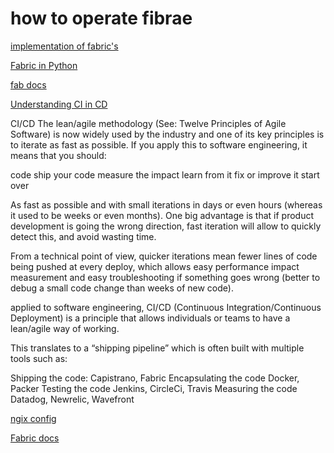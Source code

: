 # how to operate fibrae

[implementation of fabric's](https://www.digitalocean.com/community/tutorials/how-to-use-fabric-to-automate-administration-tasks-and-deployments)

[Fabric in Python](https://www.pythonforbeginners.com/systems-programming/how-to-use-fabric-in-python)

[fab docs](https://docs.fabfile.org/en/1.13/usage/fab.html)

[Understanding CI in CD](https://digital.ai/catalyst-blog/walk-before-you-run-understanding-ci-in-cd/)

CI/CD
The lean/agile methodology (See: Twelve Principles of Agile Software) is now widely used by the industry and one of its key principles is to iterate as fast as possible. If you apply this to software engineering, it means that you should:

code
ship your code
measure the impact
learn from it
fix or improve it
start over

As fast as possible and with small iterations in days or even hours (whereas it used to be weeks or even months). One big advantage is that if product development is going the wrong direction, fast iteration will allow to quickly detect this, and avoid wasting time.

From a technical point of view, quicker iterations mean fewer lines of code being pushed at every deploy, which allows easy performance impact measurement and easy troubleshooting if something goes wrong (better to debug a small code change than weeks of new code).

applied to software engineering, CI/CD (Continuous Integration/Continuous Deployment) is a principle that allows individuals or teams to have a lean/agile way of working.

This translates to a “shipping pipeline” which is often built with multiple tools such as:

Shipping the code:
  Capistrano, Fabric
Encapsulating the code
  Docker, Packer
Testing the code
  Jenkins, CircleCi, Travis
Measuring the code
  Datadog, Newrelic, Wavefront

  [ngix config](https://digital.ai/catalyst-blog/walk-before-you-run-understanding-ci-in-cd/)

[Fabric docs](https://www.fabfile.org/)